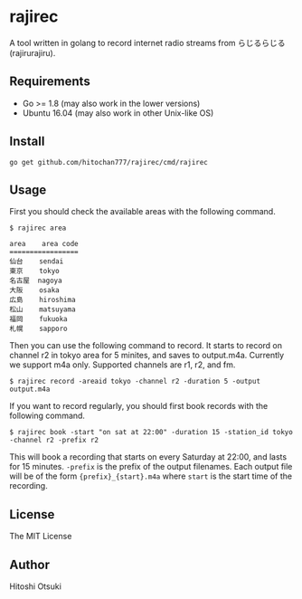 # rajirec

A tool written in golang to record internet radio streams from らじるらじる (rajirurajiru).

## Requirements

- Go >= 1.8 (may also work in the lower versions)
- Ubuntu 16.04 (may also work in other Unix-like OS)

## Install

```
go get github.com/hitochan777/rajirec/cmd/rajirec
```

## Usage

First you should check the available areas with the following command.

```
$ rajirec area

area    area code
=================
仙台    sendai
東京    tokyo
名古屋  nagoya
大阪    osaka
広島    hiroshima
松山    matsuyama
福岡    fukuoka
札幌    sapporo
```
Then you can use the following command to record.
It starts to record on channel r2 in tokyo area for 5 minites, and saves to output.m4a.
Currently we support m4a only.
Supported channels are r1, r2, and fm.

```
$ rajirec record -areaid tokyo -channel r2 -duration 5 -output output.m4a
```

If you want to record regularly, you should first book records with the following command.

```
$ rajirec book -start "on sat at 22:00" -duration 15 -station_id tokyo -channel r2 -prefix r2
```
This will book a recording that starts on every Saturday at 22:00, and lasts for 15 minutes.
`-prefix` is the prefix of the output filenames. 
Each output file will be of the form `{prefix}_{start}.m4a` where `start` is the start time of the recording. 

## License

The MIT License

## Author
Hitoshi Otsuki
